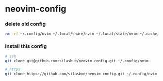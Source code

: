 # neovim-config

### delete old config

```zsh
rm -rf ~/.config/nvim ~/.local/share/nvim ~/.local/state/nvim ~/.cache/nvim
```

### install this config

```zsh
# ssh
git clone git@github.com:silasbue/neovim-config.git ~/.config/nvim

# https
git clone https://github.com/silasbue/neovim-config.git ~/.config/nvim
```
